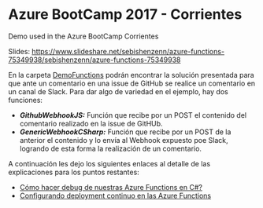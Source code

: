 # Azure BootCamp 2017 - Corrientes

Demo used in the Azure BootCamp Corrientes

Slides: https://www.slideshare.net/sebishenzenn/azure-functions-75349938/sebishenzenn/azure-functions-75349938

En la carpeta [DemoFunctions](DemoFunctions) podrán encontrar la solución presentada para que ante un comentario en una issue de GitHub se realice un comentario en un canal de Slack.
Para dar algo de variedad en el ejemplo, hay dos funciones:

- **_GithubWebhookJS:_** Función que recibe por un POST el contenido del comentario realizado en la issue de GitHUb.
- **_GenericWebhookCSharp:_** Función que recibe por un POST de la anterior el contenido y lo envía al Webhook expuesto poe Slack, logrando de esta forma la realización de un comentario.

A continuación les dejo los siguientes enlaces al detalle de las explicaciones para los puntos restantes:

- [Cómo hacer debug de nuestras Azure Functions en C#?](DebugEnCSharp.md)
- [Configurando deployment continuo en las Azure Functions](DeploymentContinuo.md)
